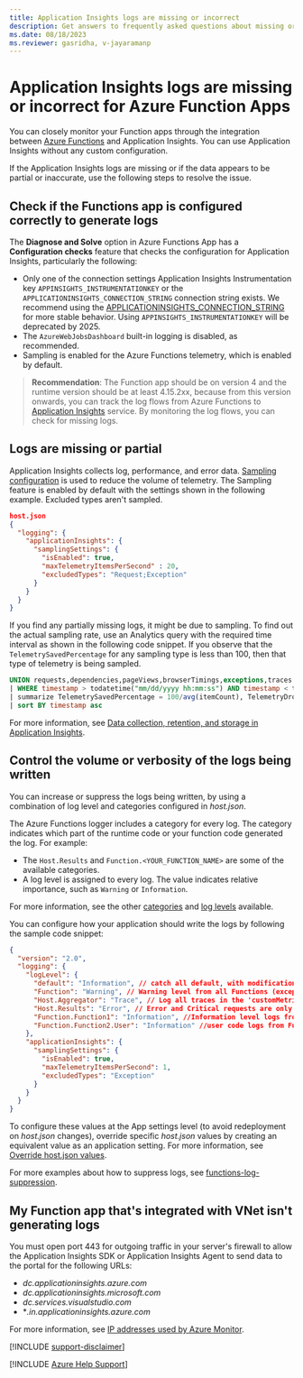 ```yaml
---
title: Application Insights logs are missing or incorrect
description: Get answers to frequently asked questions about missing or incorrect logs for AI logs in Azure Functions.
ms.date: 08/18/2023
ms.reviewer: gasridha, v-jayaramanp
---
```


# Application Insights logs are missing or incorrect for Azure Function Apps

You can closely monitor your Function apps through the integration between [Azure Functions](https://azure.microsoft.com/products/functions) and Application Insights. You can use Application Insights without any custom configuration.

If the Application Insights logs are missing or if the data appears to be partial or inaccurate, use the following steps to resolve the issue.

## Check if the Functions app is configured correctly to generate logs

The **Diagnose and Solve** option in Azure Functions App has a **Configuration checks** feature that checks the configuration for Application Insights, particularly the following:

- Only one of the connection settings Application Insights Instrumentation key `APPINSIGHTS_INSTRUMENTATIONKEY` or the `APPLICATIONINSIGHTS_CONNECTION_STRING` connection string exists. We recommend using the [APPLICATIONINSIGHTS_CONNECTION_STRING](/azure/azure-monitor/app/sdk-connection-string?tabs=net#overview) for more stable behavior. Using `APPINSIGHTS_INSTRUMENTATIONKEY` will be deprecated by 2025.
- The `AzureWebJobsDashboard` built-in logging is disabled, as recommended.
- Sampling is enabled for the Azure Functions telemetry, which is enabled by default.

> **Recommendation**: The Function app should be on version 4 and the runtime version should be at least 4.15.2xx, because from this version onwards, you can track the log flows from Azure Functions to [Application Insights](/azure/azure-monitor/app/app-insights-overview?tabs=net) service. By monitoring the log flows, you can check for missing logs.

## Logs are missing or partial

Application Insights collects log, performance, and error data. [Sampling configuration](/azure/azure-functions/configure-monitoring?tabs=v2#configure-sampling) is used to reduce the volume of telemetry. The Sampling feature is enabled by default with the settings shown in the following example. Excluded types aren't sampled.

```JSON
host.json
{
  "logging": {
    "applicationInsights": {
      "samplingSettings": {
        "isEnabled": true,
        "maxTelemetryItemsPerSecond" : 20,
        "excludedTypes": "Request;Exception"
      }
    }
  }
}
```

If you find any partially missing logs, it might be due to sampling. To find out the actual sampling rate, use an Analytics query with the required time interval as shown in the following code snippet. If you observe that the `TelemetrySavedPercentage` for any sampling type is less than 100, then that type of telemetry is being sampled.

```sql
UNION requests,dependencies,pageViews,browserTimings,exceptions,traces
| WHERE timestamp > todatetime("mm/dd/yyyy hh:mm:ss") AND timestamp < todatetime("mm/dd/yyyy hh:mm:ss")
| summarize TelemetrySavedPercentage = 100/avg(itemCount), TelemetryDroppedPercentage = 100-100/avg(itemCount) BY bin(timestamp, 1d), itemType
| sort BY timestamp asc
```

For more information, see [Data collection, retention, and storage in Application Insights](/azure/azure-monitor/app/data-retention-privacy).

## Control the volume or verbosity of the logs being written

You can increase or suppress the logs being written, by using a combination of log level and categories configured in *host.json*.

The Azure Functions logger includes a category for every log. The category indicates which part of the runtime code or your function code generated the log. For example:

- The `Host.Results` and `Function.<YOUR_FUNCTION_NAME>` are some of the available categories.
- A log level is assigned to every log. The value indicates relative importance, such as `Warning` or `Information`.

For more information, see the other [categories](/azure/azure-functions/configure-monitoring?tabs=v2#configure-categories) and [log levels](/azure/azure-functions/configure-monitoring?tabs=v2#configure-log-levels) available.

You can configure how your application should write the logs by following the sample code snippet:

```JSON
{
  "version": "2.0",  
  "logging": {
    "logLevel": {
      "default": "Information", // catch all default, with modifications below for individual categories.
      "Function": "Warning", // Warning level from all Functions (except the ones configured below).
      "Host.Aggregator": "Trace", // Log all traces in the 'customMetrics' table of (and shown on Metrics/Alerts blade in AI) - use either this or Host.Results
      "Host.Results": "Error", // Error and Critical requests are only logged in the 'requests' table of the AI (and shown on Monitor Functions blade in Function App) - use either this or Host.Aggregator
      "Function.Function1": "Information", //Information level logs from Function 1, logged in 'traces', 'dependencies' and 'customMetrics' tables of AI
      "Function.Function2.User": "Information" //user code logs from Function2, logged in 'traces' table of AI 
    },
    "applicationInsights": {
      "samplingSettings": {
        "isEnabled": true,
        "maxTelemetryItemsPerSecond": 1,
        "excludedTypes": "Exception"
      }
    }
  }
} 
```

To configure these values at the App settings level (to avoid redeployment on *host.json* changes), override specific *host.json* values by creating an equivalent value as an application setting. For more information, see [Override host.json values](/azure/azure-functions/functions-host-json#override-hostjson-values).

For more examples about how to suppress logs, see [functions-log-suppression](https://github.com/anthonychu/functions-log-suppression).

## My Function app that's integrated with VNet isn't generating logs

You must open port 443 for outgoing traffic in your server's firewall to allow the Application Insights SDK or Application Insights Agent to send data to the portal for the following URLs:

- *dc.applicationinsights.azure.com*
- *dc.applicationinsights.microsoft.com*
- *dc.services.visualstudio.com*
- **.in.applicationinsights.azure.com*

For more information, see [IP addresses used by Azure Monitor](/azure/azure-monitor/app/ip-addresses#outgoing-ports).

[!INCLUDE [support-disclaimer](../../../includes/support-disclaimer.md)]

[!INCLUDE [Azure Help Support](../../../includes/azure-help-support.md)]
